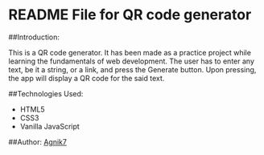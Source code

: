 # README File for QR code generator

##Introduction:

This is a QR code generator. It has been made as a practice project while learning the fundamentals of web development. The user has to enter any text, be it a string, or a link, and press the Generate button. Upon pressing, the app will display a QR code for the said text.

##Technologies Used:
- HTML5
- CSS3
- Vanilla JavaScript

##Author:
[Agnik7](https://github.com/Agnik7)
